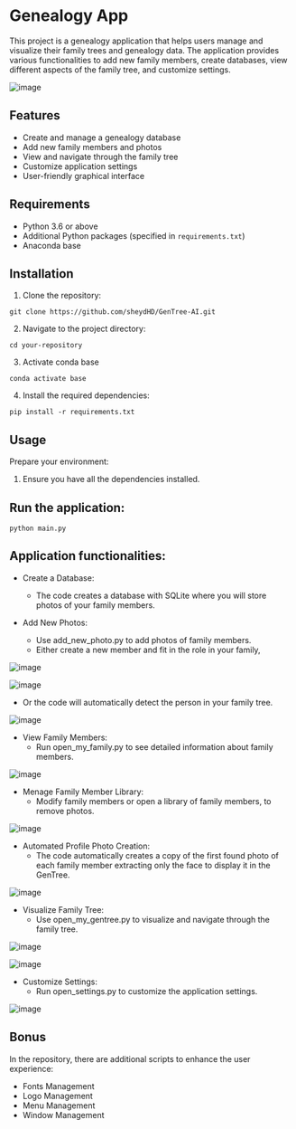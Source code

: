 # Genealogy App

This project is a genealogy application that helps users manage and visualize their family trees and genealogy data. The application provides various functionalities to add new family members, create databases, view different aspects of the family tree, and customize settings.

![image](https://github.com/sheydHD/GenTree-AI/assets/138871518/d9ff39db-62f8-4ead-bbb9-ba1e181fe935)

## Features

- Create and manage a genealogy database
- Add new family members and photos
- View and navigate through the family tree
- Customize application settings
- User-friendly graphical interface

## Requirements

- Python 3.6 or above
- Additional Python packages (specified in `requirements.txt`)
- Anaconda base 

## Installation

1. Clone the repository:
```
git clone https://github.com/sheydHD/GenTree-AI.git
```

2. Navigate to the project directory:
```
cd your-repository
```

3. Activate conda base 
```
conda activate base
```

4. Install the required dependencies:
```
pip install -r requirements.txt
```

## Usage

Prepare your environment:
1. Ensure you have all the dependencies installed.

## Run the application:
```
python main.py
```

## Application functionalities:
- Create a Database:
  - The code creates a database with SQLite where you will store photos of your family members.

- Add New Photos:
  - Use add_new_photo.py to add photos of family members.
  - Either create a new member and fit in the role in your family,

![image](https://github.com/user-attachments/assets/a6a0b097-e87e-4e6f-b1be-b0ca5c8731f3)

![image](https://github.com/user-attachments/assets/37ab1727-128e-48a5-bffb-2796d4e774e9)

  - Or the code will automatically detect the person in your family tree.

![image](https://github.com/user-attachments/assets/ee4217cd-b4d6-4a73-90a5-f900a3894905)

- View Family Members:
  - Run open_my_family.py to see detailed information about family members.

![image](https://github.com/user-attachments/assets/75ce39c4-2570-434b-9ea1-95a0b3f3d889)

- Menage Family Member Library: 
  - Modify family members or open a library of family members, to remove photos.

![image](https://github.com/user-attachments/assets/d588d569-dc99-4596-a990-337cdf43fe98)

- Automated Profile Photo Creation:
  - The code automatically creates a copy of the first found photo of each family member extracting only the face to display it in the GenTree.

![image](https://github.com/user-attachments/assets/a8c1af78-d299-42ad-8f32-ae2374915614)

- Visualize Family Tree:
  - Use open_my_gentree.py to visualize and navigate through the family tree.

![image](https://github.com/sheydHD/GenTree-AI/assets/138871518/6b96cdff-dad5-44bb-ad1c-00606203e3b0)

![image](https://github.com/user-attachments/assets/02228d1c-b755-4227-af17-57de33f7ab52)

- Customize Settings:
  - Run open_settings.py to customize the application settings.

![image](https://github.com/sheydHD/GenTree-AI/assets/138871518/8b999bcb-9716-40ac-b687-ef78888e5d4d)

## Bonus
In the repository, there are additional scripts to enhance the user experience:
- Fonts Management
- Logo Management
- Menu Management
- Window Management


